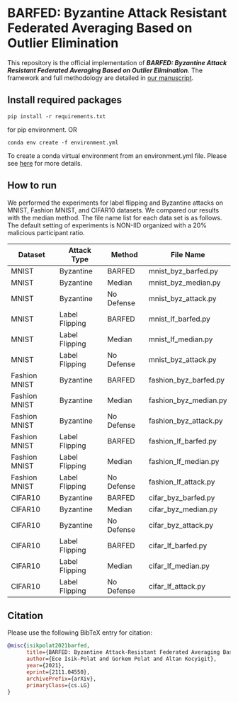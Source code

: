 # BARFED: Byzantine Attack Resistant Federated Averaging Based on Outlier Elimination

This repository is the official implementation of __*BARFED: Byzantine Attack Resistant Federated Averaging Based on Outlier Elimination*__. 
The framework and full methodology are detailed in [our manuscript](https://arxiv.org/abs/2111.04550).

## Install required packages

```
pip install -r requirements.txt
```
for pip environment. OR

```
conda env create -f environment.yml
```

To create a conda virtual environment from an environment.yml file. Please see [here](https://conda.io/projects/conda/en/latest/user-guide/tasks/manage-environments.html#creating-an-environment-from-an-environment-yml-file) for more details.


## How to run

We performed the experiments for label flipping and Byzantine attacks on MNIST, Fashion MNIST, and CIFAR10 datasets.  We compared our results with the median method. The file name list for each data set is as follows. The default setting of experiments is NON-IID organized with a 20% malicious participant ratio.

| Dataset        | Attack Type        |    Method       | File Name             | 
| ---------------| ------------------ |---------------- | --------------------- |      
| MNIST          | Byzantine          | BARFED           | mnist_byz_barfed.py   | 
| MNIST          | Byzantine          | Median          | mnist_byz_median.py   | 
| MNIST          | Byzantine          | No Defense      | mnist_byz_attack.py   | 
| MNIST          | Label Flipping     | BARFED           | mnist_lf_barfed.py    | 
| MNIST          | Label Flipping     | Median          | mnist_lf_median.py    | 
| MNIST          | Label Flipping     | No Defense      | mnist_byz_attack.py   | 
| Fashion MNIST  | Byzantine          | BARFED           | fashion_byz_barfed.py | 
| Fashion MNIST  | Byzantine          | Median          | fashion_byz_median.py | 
| Fashion MNIST  | Byzantine          | No Defense      | fashion_byz_attack.py | 
| Fashion MNIST  | Label Flipping     | BARFED           | fashion_lf_barfed.py  | 
| Fashion MNIST  | Label Flipping     | Median          | fashion_lf_median.py  | 
| Fashion MNIST  | Label Flipping     | No Defense      | fashion_lf_attack.py  |
| CIFAR10        | Byzantine          | BARFED           | cifar_byz_barfed.py   | 
| CIFAR10        | Byzantine          | Median          | cifar_byz_median.py   | 
| CIFAR10        | Byzantine          | No Defense      | cifar_byz_attack.py   | 
| CIFAR10        | Label Flipping     | BARFED           | cifar_lf_barfed.py    | 
| CIFAR10        | Label Flipping     | Median          | cifar_lf_median.py    | 
| CIFAR10        | Label Flipping     | No Defense      | cifar_lf_attack.py    | 

## Citation
Please use the following BibTeX entry for citation:
```BibTeX
@misc{isikpolat2021barfed,
      title={BARFED: Byzantine Attack-Resistant Federated Averaging Based on Outlier Elimination}, 
      author={Ece Isik-Polat and Gorkem Polat and Altan Kocyigit},
      year={2021},
      eprint={2111.04550},
      archivePrefix={arXiv},
      primaryClass={cs.LG}
}
```
